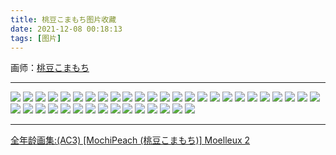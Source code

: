 ```yaml
---
title: 桃豆こまもち图片收藏
date: 2021-12-08 00:18:13
tags: [图片]
---
```


画师：[桃豆こまもち](https://www.pixiv.net/users/42658805)

---

![](https://pixiv.lolicon.cyou/img-original/img/2022/03/17/00/24/40/96963767_p0.jpg)
![](https://pixiv.lolicon.cyou/img-original/img/2022/03/18/22/31/05/97003966_p0.jpg)
![](https://pixiv.lolicon.cyou/img-original/img/2022/03/09/21/52/12/96796292_p0.jpg)
![](https://pixiv.lolicon.cyou/img-original/img/2022/02/28/19/45/15/96586378_p0.jpg)
![](https://pixiv.lolicon.cyou/img-original/img/2022/02/22/23/46/24/96451619_p0.jpg)
![](https://pixiv.lolicon.cyou/img-original/img/2021/12/03/19/55/42/94538121_p0.jpg)
![](https://pixiv.lolicon.cyou/img-original/img/2021/12/02/19/16/18/94517997_p0.jpg)
![](https://pixiv.lolicon.cyou/img-original/img/2021/11/29/18/34/48/94455851_p0.jpg)
![](https://pixiv.lolicon.cyou/img-original/img/2021/11/25/17/02/51/94364190_p0.jpg)
![](https://pixiv.lolicon.cyou/img-original/img/2021/11/03/20/18/13/93895338_p0.jpg)
![](https://pixiv.lolicon.cyou/img-original/img/2021/11/01/01/06/35/93835078_p0.jpg)
![](https://pixiv.lolicon.cyou/img-original/img/2021/10/25/20/45/42/93680996_p0.jpg)
![](https://pixiv.lolicon.cyou/img-original/img/2021/10/21/19/38/58/93590038_p0.jpg)
![](https://pixiv.lolicon.cyou/img-original/img/2021/10/12/20/30/36/93402032_p0.jpg)
![](https://pixiv.lolicon.cyou/img-original/img/2021/10/04/18/36/15/93221906_p0.jpg)
![](https://pixiv.lolicon.cyou/img-original/img/2021/09/30/20/41/13/93125651_p0.jpg)
![](https://pixiv.lolicon.cyou/img-original/img/2021/09/26/23/10/23/93043309_p0.jpg)
![](https://pixiv.lolicon.cyou/img-original/img/2021/09/26/23/10/23/93043309_p1.jpg)
![](https://pixiv.lolicon.cyou/img-original/img/2021/09/26/23/10/23/93043309_p3.jpg)
![](https://pixiv.lolicon.cyou/img-original/img/2021/09/26/23/10/23/93043309_p4.jpg)
![](https://pixiv.lolicon.cyou/img-original/img/2021/09/18/18/45/40/92834097_p0.jpg)
![](https://pixiv.lolicon.cyou/img-original/img/2021/09/17/19/16/24/92809654_p0.jpg)
![](https://pixiv.lolicon.cyou/img-original/img/2021/09/12/20/59/11/92700901_p0.jpg)
![](https://pixiv.lolicon.cyou/img-original/img/2021/09/03/18/36/58/92476340_p0.jpg)
![](https://pixiv.lolicon.cyou/img-original/img/2021/08/29/21/11/05/92358005_p0.jpg)
![](https://pixiv.lolicon.cyou/img-original/img/2021/08/23/22/15/15/92212105_p0.jpg)
![](https://pixiv.lolicon.cyou/img-original/img/2021/08/17/21/40/52/92061294_p0.jpg)
![](https://pixiv.lolicon.cyou/img-original/img/2021/08/08/19/53/52/91820348_p2.jpg)
![](https://pixiv.lolicon.cyou/img-original/img/2021/07/29/19/31/35/91580900_p0.jpg)
![](https://pixiv.lolicon.cyou/img-original/img/2021/07/22/21/21/02/91422487_p0.jpg)
![](https://pixiv.lolicon.cyou/img-original/img/2021/07/17/21/30/59/91309333_p0.jpg)
![](https://pixiv.lolicon.cyou/img-original/img/2021/06/18/21/15/24/90640558_p0.jpg)
![](https://pixiv.lolicon.cyou/img-original/img/2021/06/02/19/41/04/90274517_p0.jpg)
![](https://pixiv.lolicon.cyou/img-original/img/2021/05/19/20/47/55/89951928_p0.jpg)
![](https://pixiv.lolicon.cyou/img-original/img/2021/05/11/18/54/53/89768799_p0.jpg)
![](https://pixiv.lolicon.cyou/img-original/img/2021/04/29/20/30/58/89472106_p0.jpg)
![](https://pixiv.lolicon.cyou/img-original/img/2021/04/25/19/31/10/89387248_p0.jpg)
![](https://pixiv.lolicon.cyou/img-original/img/2021/04/21/18/52/06/89298372_p0.jpg)
![](https://pixiv.lolicon.cyou/img-original/img/2021/03/30/22/06/35/88815652_p0.jpg)
![](https://pixiv.lolicon.cyou/img-original/img/2021/03/20/23/44/32/88586968_p0.jpg)

---
[全年龄画集:(AC3) [MochiPeach (桃豆こまもち)] Moelleux 2](https://e-hentai.org/g/1919291/5fc9363af0/)